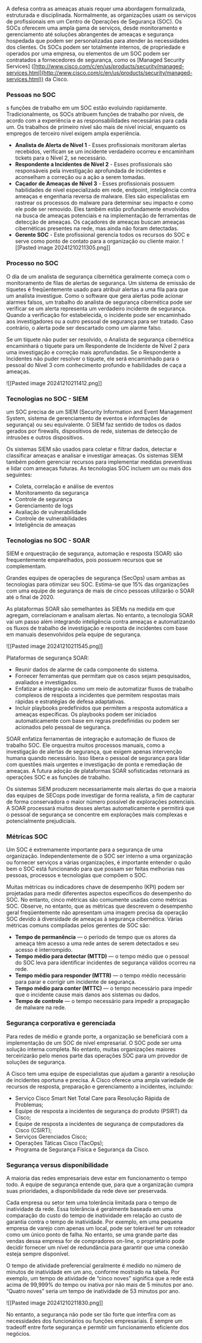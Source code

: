 
A defesa contra as ameaças atuais requer uma abordagem formalizada, estruturada e disciplinada. Normalmente, as organizações usam os serviços de profissionais em um Centro de Operações de Segurança (SOC). Os SOCs oferecem uma ampla gama de serviços, desde monitoramento e gerenciamento até soluções abrangentes de ameaças e segurança hospedada que podem ser personalizadas para atender às necessidades dos clientes. Os SOCs podem ser totalmente internos, de propriedade e operados por uma empresa, ou elementos de um SOC podem ser contratados a fornecedores de segurança, como os [Managed Security Services] ([http://www.cisco.com/c/en/us/products/security/managed-services.html](http://www.cisco.com/c/en/us/products/security/managed-services.html)) da Cisco.

### Pessoas no SOC

s funções de trabalho em um SOC estão evoluindo rapidamente. Tradicionalmente, os SOCs atribuem funções de trabalho por níveis, de acordo com a experiência e as responsabilidades necessárias para cada um. Os trabalhos de primeiro nível são mais de nível inicial, enquanto os empregos de terceiro nível exigem ampla experiência.

- **Analista de Alerta de Nível 1** - Esses profissionais monitoram alertas recebidos, verificam se um incidente verdadeiro ocorreu e encaminham tickets para o Nível 2, se necessário.
- **Respondente a Incidentes de Nível 2** - Esses profissionais são responsáveis pela investigação aprofundada de incidentes e aconselham a correção ou a ação a serem tomadas.
- **Caçador de Ameaças de Nível 3** - Esses profissionais possuem habilidades de nível especializado em rede, endpoint, inteligência contra ameaças e engenharia reversa de malware. Eles são especialistas em rastrear os processos do malware para determinar seu impacto e como ele pode ser removido. Eles também estão profundamente envolvidos na busca de ameaças potenciais e na implementação de ferramentas de detecção de ameaças. Os caçadores de ameaças buscam ameaças cibernéticas presentes na rede, mas ainda não foram detectadas.
- **Gerente SOC** - Este profissional gerencia todos os recursos do SOC e serve como ponto de contato para a organização ou cliente maior.
![[Pasted image 20241210211305.png]]

### Processo no SOC

O dia de um analista de segurança cibernética geralmente começa com o monitoramento de filas de alertas de segurança. Um sistema de emissão de tíquetes é freqüentemente usado para atribuir alertas a uma fila para que um analista investigue. Como o software que gera alertas pode acionar alarmes falsos, um trabalho do analista de segurança cibernética pode ser verificar se um alerta representa um verdadeiro incidente de segurança. Quando a verificação for estabelecida, o incidente pode ser encaminhado aos investigadores ou a outro pessoal de segurança para ser tratado. Caso contrário, o alerta pode ser descartado como um alarme falso.

Se um tíquete não puder ser resolvido, o Analista de segurança cibernética encaminhará o tíquete para um Respondente de Incidente de Nível 2 para uma investigação e correção mais aprofundadas. Se o Respondente a Incidentes não puder resolver o tíquete, ele será encaminhado para o pessoal do Nível 3 com conhecimento profundo e habilidades de caça a ameaças.

![[Pasted image 20241210211412.png]]

### Tecnologias no SOC - SIEM

um SOC precisa de um SIEM (Security Information and Event Management System, sistema de gerenciamento de eventos e informações de segurança) ou seu equivalente. O SIEM faz sentido de todos os dados gerados por firewalls, dispositivos de rede, sistemas de detecção de intrusões e outros dispositivos.

Os sistemas SIEM são usados para coletar e filtrar dados, detectar e classificar ameaças e analisar e investigar ameaças. Os sistemas SIEM também podem gerenciar recursos para implementar medidas preventivas e lidar com ameaças futuras. As tecnologias SOC incluem um ou mais dos seguintes:

- Coleta, correlação e análise de eventos
- Monitoramento da segurança
- Controle de segurança
- Gerenciamento de logs
- Avaliação de vulnerabilidade
- Controle de vulnerabilidades
- Inteligência de ameaças

### Tecnologias no SOC - SOAR

SIEM e orquestração de segurança, automação e resposta (SOAR) são frequentemente emparelhados, pois possuem recursos que se complementam.

Grandes equipes de operações de segurança (SecOps) usam ambas as tecnologias para otimizar seu SOC. Estima-se que 15% das organizações com uma equipe de segurança de mais de cinco pessoas utilizarão o SOAR até o final de 2020.

As plataformas SOAR são semelhantes às SIEMs na medida em que agregam, correlacionam e analisam alertas. No entanto, a tecnologia SOAR vai um passo além integrando inteligência contra ameaças e automatizando os fluxos de trabalho de investigação e resposta de incidentes com base em manuais desenvolvidos pela equipe de segurança.

![[Pasted image 20241210211545.png]]

Plataformas de segurança SOAR:

- Reunir dados de alarme de cada componente do sistema.
- Fornecer ferramentas que permitam que os casos sejam pesquisados, avaliados e investigados.
- Enfatizar a integração como um meio de automatizar fluxos de trabalho complexos de resposta a incidentes que permitem respostas mais rápidas e estratégias de defesa adaptativas.
- Incluir playbooks predefinidos que permitem a resposta automática a ameaças específicas. Os playbooks podem ser iniciados automaticamente com base em regras predefinidas ou podem ser acionados pelo pessoal de segurança.

SOAR enfatiza ferramentas de integração e automação de fluxos de trabalho SOC. Ele orquestra muitos processos manuais, como a investigação de alertas de segurança, que exigem apenas intervenção humana quando necessário. Isso libera o pessoal de segurança para lidar com questões mais urgentes e investigação de ponta e remediação de ameaças. A futura adoção de plataformas SOAR sofisticadas retornará as operações SOC e as funções de trabalho.

Os sistemas SIEM produzem necessariamente mais alertas do que a maioria das equipes de SECops pode investigar de forma realista, a fim de capturar de forma conservadora o maior número possível de explorações potenciais. A SOAR processará muitos desses alertas automaticamente e permitirá que o pessoal de segurança se concentre em explorações mais complexas e potencialmente prejudiciais.

### Métricas SOC

Um SOC é extremamente importante para a segurança de uma organização. Independentemente de o SOC ser interno a uma organização ou fornecer serviços a várias organizações, é importante entender o quão bem o SOC está funcionando para que possam ser feitas melhorias nas pessoas, processos e tecnologias que compõem o SOC.

Muitas métricas ou indicadores chave de desempenho (KPI) podem ser projetadas para medir diferentes aspectos específicos do desempenho do SOC. No entanto, cinco métricas são comumente usadas como métricas SOC. Observe, no entanto, que as métricas que descrevem o desempenho geral freqüentemente não apresentam uma imagem precisa da operação SOC devido à diversidade de ameaças à segurança cibernética. Várias métricas comuns compiladas pelos gerentes de SOC são:

- **Tempo de permanência** — o período de tempo que os atores da ameaça têm acesso a uma rede antes de serem detectados e seu acesso é interrompido.
- **Tempo médio para detectar (MTTD)** — o tempo médio que o pessoal do SOC leva para identificar incidentes de segurança válidos ocorreu na rede.
- **Tempo médio para responder (MTTR)** — o tempo médio necessário para parar e corrigir um incidente de segurança.
- **Tempo médio para conter (MTTC)** — o tempo necessário para impedir que o incidente cause mais danos aos sistemas ou dados.
- **Tempo de controle** — o tempo necessário para impedir a propagação de malware na rede.

### Segurança corporativa e gerenciada

Para redes de médio e grande porte, a organização se beneficiará com a implementação de um SOC de nível empresarial. O SOC pode ser uma solução interna completa. No entanto, muitas organizações maiores terceirizarão pelo menos parte das operações SOC para um provedor de soluções de segurança.

A Cisco tem uma equipe de especialistas que ajudam a garantir a resolução de incidentes oportuna e precisa. A Cisco oferece uma ampla variedade de recursos de resposta, preparação e gerenciamento a incidentes, incluindo:

- Serviço Cisco Smart Net Total Care para Resolução Rápida de Problemas;
- Equipe de resposta a incidentes de segurança do produto (PSIRT) da Cisco;
- Equipe de resposta a incidentes de segurança de computadores da Cisco (CSIRT);
- Serviços Gerenciados Cisco;
- Operações Táticas Cisco (TacOps);
- Programa de Segurança Física e Segurança da Cisco.

### Segurança versus disponibilidade

A maioria das redes empresariais deve estar em funcionamento o tempo todo. A equipe de segurança entende que, para que a organização cumpra suas prioridades, a disponibilidade da rede deve ser preservada.

Cada empresa ou setor tem uma tolerância limitada para o tempo de inatividade da rede. Essa tolerância é geralmente baseada em uma comparação do custo do tempo de inatividade em relação ao custo de garantia contra o tempo de inatividade. Por exemplo, em uma pequena empresa de varejo com apenas um local, pode ser tolerável ter um roteador como um único ponto de falha. No entanto, se uma grande parte das vendas dessa empresa for de compradores on-line, o proprietário pode decidir fornecer um nível de redundância para garantir que uma conexão esteja sempre disponível.

O tempo de atividade preferencial geralmente é medido no número de minutos de inatividade em um ano, conforme mostrado na tabela. Por exemplo, um tempo de atividade de “cinco noves” significa que a rede está acima de 99,999% do tempo ou inativa por não mais de 5 minutos por ano. “Quatro noves” seria um tempo de inatividade de 53 minutos por ano.

![[Pasted image 20241210211830.png]]

No entanto, a segurança não pode ser tão forte que interfira com as necessidades dos funcionários ou funções empresariais. É sempre um tradeoff entre forte segurança e permitir um funcionamento eficiente dos negócios.